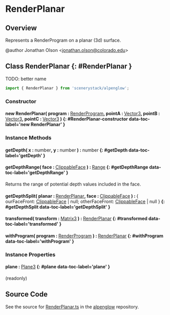 # RenderPlanar

## Overview

Represents a RenderProgram on a planar (3d) surface.

@author Jonathan Olson &lt;jonathan.olson@colorado.edu&gt;

## Class RenderPlanar {: #RenderPlanar }


TODO: better name

```js
import { RenderPlanar } from 'scenerystack/alpenglow';
```
### Constructor

#### new RenderPlanar( program : <span style="font-weight: 400;">[RenderProgram](../alpenglow/RenderProgram.md)</span>, pointA : <span style="font-weight: 400;">[Vector3](../dot/Vector3.md)</span>, pointB : <span style="font-weight: 400;">[Vector3](../dot/Vector3.md)</span>, pointC : <span style="font-weight: 400;">[Vector3](../dot/Vector3.md)</span> ) {: #RenderPlanar-constructor data-toc-label='new RenderPlanar' }

### Instance Methods

#### getDepth( x : <span style="font-weight: 400;"><span style="color: hsla(calc(var(--md-hue) + 180deg),80%,40%,1);">number</span></span>, y : <span style="font-weight: 400;"><span style="color: hsla(calc(var(--md-hue) + 180deg),80%,40%,1);">number</span></span> ) : <span style="font-weight: 400;"><span style="color: hsla(calc(var(--md-hue) + 180deg),80%,40%,1);">number</span></span> {: #getDepth data-toc-label='getDepth' }

#### getDepthRange( face : <span style="font-weight: 400;">[ClippableFace](../alpenglow/ClippableFace.md)</span> ) : <span style="font-weight: 400;">[Range](../dot/Range.md)</span> {: #getDepthRange data-toc-label='getDepthRange' }

Returns the range of potential depth values included in the face.

#### getDepthSplit( planar : <span style="font-weight: 400;">[RenderPlanar](../alpenglow/RenderPlanar.md)</span>, face : <span style="font-weight: 400;">[ClippableFace](../alpenglow/ClippableFace.md)</span> ) : <span style="font-weight: 400;">{ ourFaceFront: [ClippableFace](../alpenglow/ClippableFace.md) | <span style="color: hsla(calc(var(--md-hue) + 180deg),80%,40%,1);">null</span>; otherFaceFront: [ClippableFace](../alpenglow/ClippableFace.md) | <span style="color: hsla(calc(var(--md-hue) + 180deg),80%,40%,1);">null</span> }</span> {: #getDepthSplit data-toc-label='getDepthSplit' }

#### transformed( transform : <span style="font-weight: 400;">[Matrix3](../dot/Matrix3.md)</span> ) : <span style="font-weight: 400;">[RenderPlanar](../alpenglow/RenderPlanar.md)</span> {: #transformed data-toc-label='transformed' }

#### withProgram( program : <span style="font-weight: 400;">[RenderProgram](../alpenglow/RenderProgram.md)</span> ) : <span style="font-weight: 400;">[RenderPlanar](../alpenglow/RenderPlanar.md)</span> {: #withProgram data-toc-label='withProgram' }

### Instance Properties

#### plane : <span style="font-weight: 400;">[Plane3](../dot/Plane3.md)</span> {: #plane data-toc-label='plane' }

(readonly)



## Source Code

See the source for [RenderPlanar.ts](https://github.com/phetsims/alpenglow/blob/main/js/render-program/RenderPlanar.ts) in the [alpenglow](https://github.com/phetsims/alpenglow) repository.

